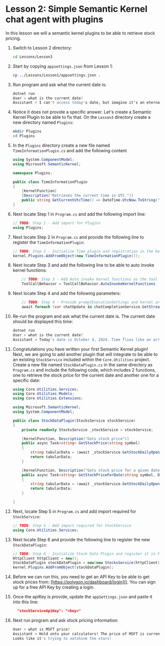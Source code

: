 # Lesson 2: Simple Semantic Kernel chat agent with plugins

In this lesson we will a semantic kernel plugins to be able to retrieve stock pricing.

1. Switch to Lesson 2 directory:

    ```bash
    cd Lessons/Lesson3
    ```

1. Start by copying `appsettings.json` from Lesson 1:

    ```bash
    cp ../Lessons/Lesson1/appsettings.json .
    ```

1. Run program and ask what the current date is:

    ```bash
    dotnet run
    User > what is the current date?
    Assistant > I can't access today's date, but imagine it’s an eternal "Fri-yay," ready for financial fun! How can I help you on this hypothetical day?
    ```

1. Notice it does not provide a specific answer. Let's create a Semantic Kernel Plugin to be able to fix that. 
   On the `Lesson3` directory create a new directory named `Plugins`:
   
    ```bash
    mkdir Plugins
    cd Plugins
    ```

 1. In the `Plugins` directory create a new file named `TimeInformationPlugin.cs` 
   and add the following content

    ```csharp
    using System.ComponentModel;
    using Microsoft.SemanticKernel;

    namespace Plugins;

    public class TimeInformationPlugin
    {
        [KernelFunction] 
        [Description("Retrieves the current time in UTC.")]
        public string GetCurrentUtcTime() => DateTime.UtcNow.ToString("R");
    }
    ```

1. Next locate Step 1 in `Program.cs` and add the following import line:

    ```csharp
    // TODO: Step 1 - Add import for Plugins
    using Plugins;
    ```

1. Next locate Step 2 in `Program.cs` and provide the following line to register the `TimeInformationPlugin`:

    ```csharp
    // TODO: Step 2 - Initialize Time plugin and registration in the kernel
    kernel.Plugins.AddFromObject(new TimeInformationPlugin());
    ```

1. Next locate Step 3 and add the following line to be able to 
   auto invoke kernel functions:

    ```csharp
        // TODO: Step 3 - Add Auto invoke kernel functions as the tool call behavior
        ToolCallBehavior = ToolCallBehavior.AutoInvokeKernelFunctions
    ```

1. Next locate Step 4 and add the following parameters:

    ```csharp
        // TODO: Step 4 - Provide promptExecutionSettings and kernel arguments
        await foreach (var chatUpdate in chatCompletionService.GetStreamingChatMessageContentsAsync(chatHistory, promptExecutionSettings, kernel))
    ```

1. Re-run the program and ask what the current date is. The current date should be displayed this time:

    ```bash
    dotnet run
    User > what is the current date?
    Assistant > Today's date is October 4, 2024. Time flies like an arrow; fruit flies like a banana! 
    ```

1. Congratulations you have written your first Semantic Kernel plugin! Next, we are going to add another plugin
   that will integrate to be able to an existing `StockService` included within the `Core.Utilities` project.
   Create a new file named `StockDataPlugin.cs` in the same directory as `Program.cs` and include the following code,
   which includes 2 functions, one to retrieve the stock price for the current date and another one for a specific date:

    ```csharp
    using Core.Utilities.Services;
    using Core.Utilities.Models;
    using Core.Utilities.Extensions;

    using Microsoft.SemanticKernel;
    using System.ComponentModel;

    public class StockDataPlugin(StocksService stockService)
    {
        private readonly StocksService _stockService = stockService;

        [KernelFunction, Description("Gets stock price")]
        public async Task<string> GetStockPrice(string symbol)
        {
            string tabularData = (await _stockService.GetStockDailyOpenClose(symbol)).FormatStockData();
            return tabularData;
        }

        [KernelFunction, Description("Gets stock price for a given date")]
        public async Task<string> GetStockPriceForDate(string symbol, DateTime date)
        {
            string tabularData = (await _stockService.GetStockDailyOpenClose(symbol, date)).FormatStockData();
            return tabularData;
        }

    }
    ```

1. Next, locate Step 5 in `Program.cs` and add import required for `StockService`:

    ```csharp
    // TODO: Step 5 - Add import required for StockService
    using Core.Utilities.Services;
    ```

1. Next locate Step 6 and provide the following line to register the new `StockDataPlugin`:

    ```csharp
    // TODO: Step 6 - Initialize Stock Data Plugin and register it in the kernel
    HttpClient httpClient = new();
    StockDataPlugin stockDataPlugin = new(new StocksService(httpClient));
    kernel.Plugins.AddFromObject(stockDataPlugin);
    ```

1. Before we can run this, you need to get an API Key to be able to get stock prices from: 
   [https://polygon.io/dashboard/login](). You can sign up for a free API Key by creating a login.

1. Once the apiKey is provide, update the `appSettings.json` and paste it into this line:

    ```json
      "stockServiceApiKey": "<key>"
    ```

1. Next run program and ask stock pricing information:

    ```bash
    User > what is MSFT price?
    Assistant > Hold onto your calculators! The price of MSFT is currently $417.63. 
    Looks like it's trying to outshine the stars! 
    ```